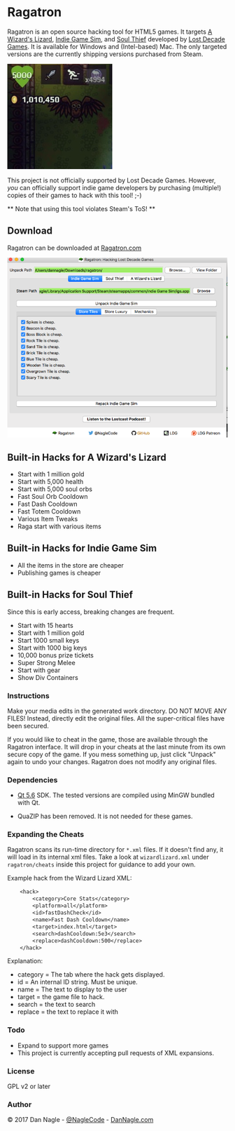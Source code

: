 # Ragatron

Ragatron is an open source hacking tool for HTML5 games. It targets [A Wizard's Lizard](http://www.wizardslizard.com), [Indie Game Sim](http://www.indiegamesim.com), and [Soul Thief](http://www.wizardslizard.com) developed by [Lost Decade Games](http://www.lostdecadegames.com). It is available for Windows and (Intel-based) Mac. The only targeted versions are the currently shipping versions purchased from Steam.

![AWL hack screenshot](githubscreenshots/hacked_awl_crop.jpg)

This project is not officially supported by Lost Decade Games. However, *you* can officially support indie game developers by purchasing (multiple!) copies of their games to hack with this tool! ;-)

** Note that using this tool violates Steam's ToS! **

## Download

Ragatron can be downloaded at  [Ragatron.com](http://ragatron.com/)

![Ragatron UI](githubscreenshots/ragatron_ui.png)


## Built-in Hacks for A Wizard's Lizard

- Start with 1 million gold
- Start with 5,000 health
- Start with 5,000 soul orbs
- Fast Soul Orb Cooldown
- Fast Dash Cooldown
- Fast Totem Cooldown
- Various Item Tweaks
- Raga start with various items


## Built-in Hacks for Indie Game Sim
- All the items in the store are cheaper
- Publishing games is cheaper



## Built-in Hacks for Soul Thief
Since this is early access, breaking changes are frequent.

- Start with 15 hearts
- Start with 1 million gold
- Start 1000 small keys
- Start with 1000 big keys
- 10,000 bonus prize tickets
- Super Strong Melee
- Start with gear
- Show Div Containers


### Instructions


Make your media edits in the generated work directory. DO NOT MOVE ANY FILES! Instead, directly edit the original files.  All the super-critical files have been secured.

If you would like to cheat in the game, those are available through the Ragatron interface. It will drop in your cheats at the last minute from its own secure copy of the game. If you mess something up, just click "Unpack" again to undo your changes. Ragatron does not modify any original files.


### Dependencies

- [Qt 5.6](http://www.qt.io/) SDK. The tested versions are compiled using MinGW bundled with Qt.

- QuaZIP has been removed. It is not needed for these games. 

### Expanding the Cheats

Ragatron scans its run-time directory for `*.xml` files. If it doesn't find any, it will load in its internal xml files. Take a look at `wizardlizard.xml` under `ragatron/cheats` inside this project for guidance to add your own.


Example hack from the Wizard Lizard XML:
```
    <hack>
        <category>Core Stats</category>
        <platform>all</platform>
        <id>fastDashCheck</id>
        <name>Fast Dash Cooldown</name>
        <target>index.html</target>
        <search>dashCooldown:5e3</search>
        <replace>dashCooldown:500</replace>
    </hack>
```

Explanation:

 * category = The tab where the hack gets displayed.
 * id = An internal ID string. Must be unique.
 * name = The text to display to the user
 * target = the game file to hack.
 * search = the text to search
 * replace = the text to replace it with




### Todo
- Expand to support more games
- This project is currently accepting pull requests of XML expansions.  



### License

GPL v2 or later


### Author
&copy; 2017 Dan Nagle -  [@NagleCode](http://twitter.com/NagleCode) - [DanNagle.com](http://DanNagle.com)
